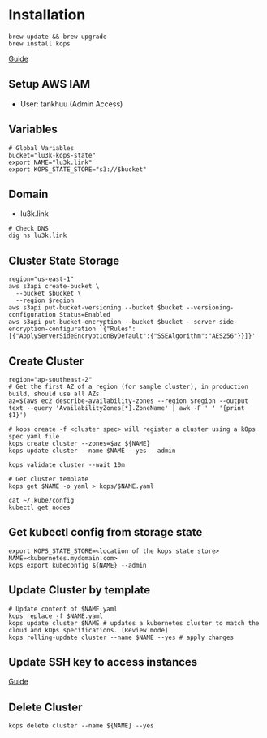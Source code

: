 # Installation

```
brew update && brew upgrade
brew install kops
```

[Guide](https://kops.sigs.k8s.io/getting_started/aws/)

## Setup AWS IAM

- User: tankhuu (Admin Access)

## Variables

```
# Global Variables
bucket="lu3k-kops-state"
export NAME="lu3k.link"
export KOPS_STATE_STORE="s3://$bucket"
```

## Domain

- lu3k.link

```
# Check DNS 
dig ns lu3k.link
```

## Cluster State Storage

```
region="us-east-1"
aws s3api create-bucket \
  --bucket $bucket \
  --region $region
aws s3api put-bucket-versioning --bucket $bucket --versioning-configuration Status=Enabled
aws s3api put-bucket-encryption --bucket $bucket --server-side-encryption-configuration '{"Rules":[{"ApplyServerSideEncryptionByDefault":{"SSEAlgorithm":"AES256"}}]}'
```

## Create Cluster

```
region="ap-southeast-2"
# Get the first AZ of a region (for sample cluster), in production build, should use all AZs
az=$(aws ec2 describe-availability-zones --region $region --output text --query 'AvailabilityZones[*].ZoneName' | awk -F ' ' '{print $1}')

# kops create -f <cluster spec> will register a cluster using a kOps spec yaml file
kops create cluster --zones=$az ${NAME}
kops update cluster --name $NAME --yes --admin

kops validate cluster --wait 10m

# Get cluster template
kops get $NAME -o yaml > kops/$NAME.yaml

cat ~/.kube/config
kubectl get nodes
```

## Get kubectl config from storage state

```
export KOPS_STATE_STORE=<location of the kops state store>
NAME=<kubernetes.mydomain.com>
kops export kubeconfig ${NAME} --admin
```

## Update Cluster by template

```
# Update content of $NAME.yaml
kops replace -f $NAME.yaml
kops update cluster $NAME # updates a kubernetes cluster to match the cloud and kOps specifications. [Review mode]
kops rolling-update cluster --name $NAME --yes # apply changes
```

## Update SSH key to access instances

[Guide](https://github.com/kubernetes/kops/blob/master/docs/security.md)

## Delete Cluster

```
kops delete cluster --name ${NAME} --yes
```
